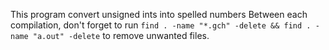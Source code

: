 This program convert unsigned ints into spelled numbers
Between each compilation, don't forget to run  `find . -name "*.gch" -delete && find . -name "a.out" -delete` to remove unwanted files.
